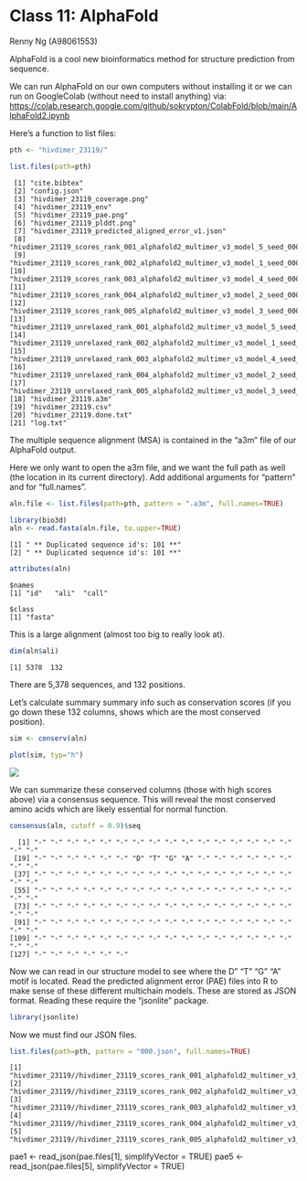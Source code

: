 # Class 11: AlphaFold
Renny Ng (A98061553)

AlphaFold is a cool new bioinformatics method for structure prediction
from sequence.

We can run AlphaFold on our own computers without installing it or we
can run on GoogleColab (without need to install anything) via:
https://colab.research.google.com/github/sokrypton/ColabFold/blob/main/AlphaFold2.ipynb

Here’s a function to list files:

``` r
pth <- "hivdimer_23119/"

list.files(path=pth)
```

     [1] "cite.bibtex"                                                                  
     [2] "config.json"                                                                  
     [3] "hivdimer_23119_coverage.png"                                                  
     [4] "hivdimer_23119_env"                                                           
     [5] "hivdimer_23119_pae.png"                                                       
     [6] "hivdimer_23119_plddt.png"                                                     
     [7] "hivdimer_23119_predicted_aligned_error_v1.json"                               
     [8] "hivdimer_23119_scores_rank_001_alphafold2_multimer_v3_model_5_seed_000.json"  
     [9] "hivdimer_23119_scores_rank_002_alphafold2_multimer_v3_model_1_seed_000.json"  
    [10] "hivdimer_23119_scores_rank_003_alphafold2_multimer_v3_model_4_seed_000.json"  
    [11] "hivdimer_23119_scores_rank_004_alphafold2_multimer_v3_model_2_seed_000.json"  
    [12] "hivdimer_23119_scores_rank_005_alphafold2_multimer_v3_model_3_seed_000.json"  
    [13] "hivdimer_23119_unrelaxed_rank_001_alphafold2_multimer_v3_model_5_seed_000.pdb"
    [14] "hivdimer_23119_unrelaxed_rank_002_alphafold2_multimer_v3_model_1_seed_000.pdb"
    [15] "hivdimer_23119_unrelaxed_rank_003_alphafold2_multimer_v3_model_4_seed_000.pdb"
    [16] "hivdimer_23119_unrelaxed_rank_004_alphafold2_multimer_v3_model_2_seed_000.pdb"
    [17] "hivdimer_23119_unrelaxed_rank_005_alphafold2_multimer_v3_model_3_seed_000.pdb"
    [18] "hivdimer_23119.a3m"                                                           
    [19] "hivdimer_23119.csv"                                                           
    [20] "hivdimer_23119.done.txt"                                                      
    [21] "log.txt"                                                                      

The multiple sequence alignment (MSA) is contained in the “a3m” file of
our AlphaFold output.

Here we only want to open the a3m file, and we want the full path as
well (the location in its current directory). Add additional arguments
for “pattern” and for “full.names”.

``` r
aln.file <- list.files(path=pth, pattern = ".a3m", full.names=TRUE)
```

``` r
library(bio3d)
aln <- read.fasta(aln.file, to.upper=TRUE)
```

    [1] " ** Duplicated sequence id's: 101 **"
    [2] " ** Duplicated sequence id's: 101 **"

``` r
attributes(aln)
```

    $names
    [1] "id"   "ali"  "call"

    $class
    [1] "fasta"

This is a large alignment (almost too big to really look at).

``` r
dim(aln$ali)
```

    [1] 5378  132

There are 5,378 sequences, and 132 positions.

Let’s calculate summary summary info such as conservation scores (if you
go down these 132 columns, shows which are the most conserved position).

``` r
sim <- conserv(aln)
```

``` r
plot(sim, typ="h")
```

![](class11_files/figure-commonmark/unnamed-chunk-7-1.png)

We can summarize these conserved columns (those with high scores above)
via a consensus sequence. This will reveal the most conserved amino
acids which are likely essential for normal function.

``` r
consensus(aln, cutoff = 0.9)$seq
```

      [1] "-" "-" "-" "-" "-" "-" "-" "-" "-" "-" "-" "-" "-" "-" "-" "-" "-" "-"
     [19] "-" "-" "-" "-" "-" "-" "D" "T" "G" "A" "-" "-" "-" "-" "-" "-" "-" "-"
     [37] "-" "-" "-" "-" "-" "-" "-" "-" "-" "-" "-" "-" "-" "-" "-" "-" "-" "-"
     [55] "-" "-" "-" "-" "-" "-" "-" "-" "-" "-" "-" "-" "-" "-" "-" "-" "-" "-"
     [73] "-" "-" "-" "-" "-" "-" "-" "-" "-" "-" "-" "-" "-" "-" "-" "-" "-" "-"
     [91] "-" "-" "-" "-" "-" "-" "-" "-" "-" "-" "-" "-" "-" "-" "-" "-" "-" "-"
    [109] "-" "-" "-" "-" "-" "-" "-" "-" "-" "-" "-" "-" "-" "-" "-" "-" "-" "-"
    [127] "-" "-" "-" "-" "-" "-"

Now we can read in our structure model to see where the D” “T” “G” “A”
motif is located. Read the predicted alignment error (PAE) files into R
to make sense of these different multichain models. These are stored as
JSON format. Reading these require the “jsonlite” package.

``` r
library(jsonlite)
```

Now we must find our JSON files.

``` r
list.files(path=pth, pattern = "000.json", full.names=TRUE)
```

    [1] "hivdimer_23119//hivdimer_23119_scores_rank_001_alphafold2_multimer_v3_model_5_seed_000.json"
    [2] "hivdimer_23119//hivdimer_23119_scores_rank_002_alphafold2_multimer_v3_model_1_seed_000.json"
    [3] "hivdimer_23119//hivdimer_23119_scores_rank_003_alphafold2_multimer_v3_model_4_seed_000.json"
    [4] "hivdimer_23119//hivdimer_23119_scores_rank_004_alphafold2_multimer_v3_model_2_seed_000.json"
    [5] "hivdimer_23119//hivdimer_23119_scores_rank_005_alphafold2_multimer_v3_model_3_seed_000.json"

pae1 \<- read_json(pae.files\[1\], simplifyVector = TRUE) pae5 \<-
read_json(pae.files\[5\], simplifyVector = TRUE)
